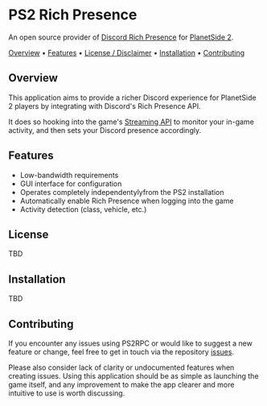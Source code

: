 # PS2 Rich Presence

An open source provider of [Discord Rich Presence](#) for [PlanetSide 2](#).

<!-- TODO: Add repository shields -->

<!-- TODO: Add example presence screenshots -->

[Overview](#overview) • [Features](#features) • [License / Disclaimer](#license) • [Installation](#installation) • [Contributing](#contributing)

## Overview

<!-- TODO: Add comparison of normal Discord game detection and Rich Presence -->

This application aims to provide a richer Discord experience for PlanetSide 2 players by integrating with Discord's Rich Presence API.

It does so hooking into the game's [Streaming API](https://census.daybreakgames.com/#what-is-websocket) to monitor your in-game activity, and then sets your Discord presence accordingly.

## Features

- Low-bandwidth requirements
- GUI interface for configuration
- Operates completely independentylyfrom the PS2 installation
- Automatically enable Rich Presence when logging into the game
- Activity detection (class, vehicle, etc.)

## License

TBD

## Installation

TBD

## Contributing

If you encounter any issues using PS2RPC or would like to suggest a new feature or change, feel free to get in touch via the repository [issues](https://github.com/leonhard-s/ps2-rich-presence/issues).

Please also consider lack of clarity or undocumented features when creating issues. Using this application should be as simple as launching the game itself, and any improvement to make the app clearer and more intuitive to use is worth discussing.
